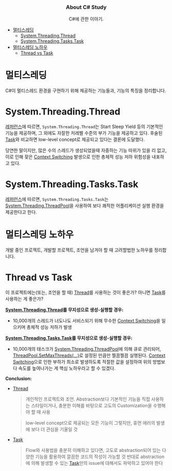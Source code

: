 <h3 align="center">About C# Study</h3>
<p align="center">
  C#에 관한 이야기.
</p>

- [멀티스레딩](#멀티스레딩)
  - [System.Threading.Thread](#SystemThreadingThread)
  - [System.Threading.Tasks.Task](#SystemThreadingTasksTask)
- [멀티스레딩 노하우](#멀티스레딩-노하우)
  - [Thread vs Task](#Thread-vs-Task)

# 멀티스레딩

C#이 멀티스레드 환경을 구현하기 위해 제공하는 기능들과, 기능의 특징을 정리합니다.

# System.Threading.Thread

[레퍼런스](https://docs.microsoft.com/ko-kr/dotnet/api/system.threading.thread?view=net-5.0)에 따르면, `System.Threading.Thread`는 Start Sleep Yield 등의 기본적인 기능을 제공하며, 그 외에도 자잘한 저레벨 수준의 부가 기능을 제공하고 있다. 후술된 [Task](#SystemThreadingTasksTask)와 비교하면 low-level concept로 제공되고 있다는 결론에 도달했다.

당연한 말이지만, 많은 수의 스레드가 생성되었을때 자중하는 기능 따위가 있을 리 없고, 이로 인해 잦은 [Context Switching](#Context-Switching) 발생으로 인한 총체적 성능 저하 위험성을 내포하고 있다.

# System.Threading.Tasks.Task

[레퍼런스](https://docs.microsoft.com/ko-kr/dotnet/api/system.threading.tasks.task?view=net-5.0)에 따르면, `System.Threading.Tasks.Task`는 [System.Threading.ThreadPool](#SystemThreadingThreadPool)을 사용하여 보다 쾌적한 어플리케이션 실행 환경을 제공한다고 한다.

# 멀티스레딩 노하우

개발 중인 프로젝트, 개발할 프로젝트, 조언을 남겨야 할 때 고려할법한 노하우를 정리합니다.

# Thread vs Task

이 프로젝트에는(또는, 조언을 할 때) [Thread](#SystemThreadingThread)를 사용하는 것이 좋은가? 아니면 [Task](#SystemThreadingTasksTask)를 사용하는 게 좋은가?

**[System.Threading.Thread](#System.Threading.Thread)를 무지성으로 생성-실행할 경우:**
 - 10,000개의 스레드가 너도나도 서비스되기 위해 무수한 [Context Switching](#Context-Switching)을 일으키며 총체적 성능 저하가 발생

**[System.Threading.Tasks.Task](#SystemThreadingTasksTask)를 무지성으로 생성-실행할 경우:**
 - 10,000개의 태스크가 [System.Threading.ThreadPool](#SystemThreadingThreadPool)에 의해 큐로 관리되어, [ThreadPool.SetMaxThreads(...)](https://docs.microsoft.com/ko-kr/dotnet/api/system.threading.threadpool.setmaxthreads?view=net-5.0)로 설정된 만큼만 찔끔찔끔 실행된다. [Context Switching](#Context-Switching)으로 인한 부하가 최소로 발생하도록 적절한 값을 설정하여 위의 방법보다 속도를 높여나가는 게 핵심 노하우라고 할 수 있겠다.

**Conclusion:**

- [Thread](#SystemThreadingThread)
 
   > 개인적인 프로젝트와 조언. Abstraction보다 기본적인 기능을 직접 사용하는 스타일이거나, 충분한 이해를 바탕으로 고도의 Customization을 수행해야 할 때 사용
   
   > low-level concept으로 제공되는 모든 기능이 그렇지만, 휴먼 에러의 발생에 보다 더 관심을 기울일 것 
   
- [Task](#SystemThreadingTasksTask)
 
   > Flow와 사용법을 충분히 이해하고 있다면, 고도로 abstraction되어 있는 다양한 기능을 활용하여 깔끔한 코드의 작성이 가능할 것
   > 반대로 abstraction에 의해 발생할 수 있는 [Task](#SystemThreadingTasksTask)만의 issue에 대해서도 파악하고 있어야 한다
 
 
